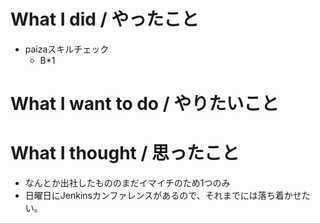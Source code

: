 # What I did / やったこと
- paizaスキルチェック
  - B\*1

# What I want to do / やりたいこと

# What I thought / 思ったこと
- なんとか出社したもののまだイマイチのため1つのみ
- 日曜日にJenkinsカンファレンスがあるので、それまでには落ち着かせたい。
